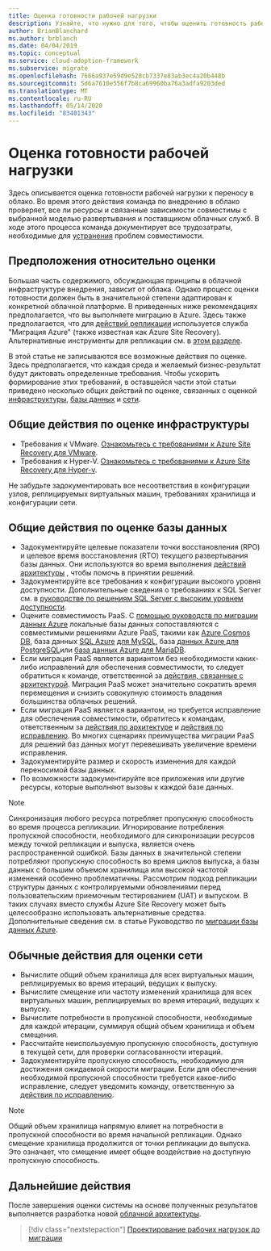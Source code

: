 ```yaml
---
title: Оценка готовности рабочей нагрузки
description: Узнайте, что нужно для того, чтобы оценить готовность рабочей нагрузки к переходу в облако. Вы узнаете, как проверить все активы и связанные с ними зависимости.
author: BrianBlanchard
ms.author: brblanch
ms.date: 04/04/2019
ms.topic: conceptual
ms.service: cloud-adoption-framework
ms.subservice: migrate
ms.openlocfilehash: 7666a937e59d9e528cb7337e83ab3ec4a20b448b
ms.sourcegitcommit: 5d6a7610e556f7b8ca69960ba76a3adfa9203ded
ms.translationtype: MT
ms.contentlocale: ru-RU
ms.lasthandoff: 05/14/2020
ms.locfileid: "83401343"
---
```

# <a name="evaluate-workload-readiness"></a>Оценка готовности рабочей нагрузки

Здесь описывается оценка готовности рабочей нагрузки к переносу в облако. Во время этого действия команда по внедрению в облако проверяет, все ли ресурсы и связанные зависимости совместимы с выбранной моделью развертывания и поставщиком облачных служб. В ходе этого процесса команда документирует все трудозатраты, необходимые для [устранения](../migrate/remediate.md) проблем совместимости.

## <a name="evaluation-assumptions"></a>Предположения относительно оценки

Большая часть содержимого, обсуждающая принципы в облачной инфраструктуре внедрения, зависит от облака. Однако процесс оценки готовности должен быть в значительной степени адаптирован к конкретной облачной платформе. В приведенных ниже рекомендациях предполагается, что вы выполняете миграцию в Azure. Здесь также предполагается, что для [действий репликации](../migrate/replicate.md) используется служба "Миграция Azure" (также известная как Azure Site Recovery). Альтернативные инструменты для репликации см. в [этом разделе](../migrate/replicate-options.md).

В этой статье не записываются все возможные действия по оценке. Здесь предполагается, что каждая среда и желаемый бизнес-результат будут диктовать определенные требования. Чтобы ускорить формирование этих требований, в оставшейся части этой статьи приведено несколько общих действий по оценке, связанных с оценкой [инфраструктуры](#common-infrastructure-evaluation-activities), [базы данных](#common-database-evaluation-activities) и [сети](#common-network-evaluation-activities).

## <a name="common-infrastructure-evaluation-activities"></a>Общие действия по оценке инфраструктуры

- Требования к VMware. [Ознакомьтесь с требованиями к Azure Site Recovery для VMware](https://docs.microsoft.com/azure/site-recovery/vmware-physical-azure-support-matrix).
- Требования к Hyper-V. [Ознакомьтесь с требованиями к Azure Site Recovery для Hyper-v](https://docs.microsoft.com/azure/site-recovery/hyper-v-azure-support-matrix).

Не забудьте задокументировать все несоответствия в конфигурации узлов, реплицируемых виртуальных машин, требованиях хранилища и конфигурации сети.

## <a name="common-database-evaluation-activities"></a>Общие действия по оценке базы данных

- Задокументируйте целевые показатели точки восстановления (RPO) и целевое время восстановления (RTO) текущего развертывания базы данных. Они используются во время выполнения [действий архитектуры](./architect.md) , чтобы помочь в принятии решений.
- Задокументируйте все требования к конфигурации высокого уровня доступности. Дополнительные сведения о требованиях к SQL Server см. в [руководстве по решениям SQL Server с высоким уровнем доступности](https://docs.microsoft.com/sql/sql-server/failover-clusters/high-availability-solutions-sql-server).
- Оцените совместимость PaaS. С [помощью руководств по миграции данных Azure](https://datamigration.microsoft.com) локальные базы данных сопоставляются с совместимыми решениями Azure PaaS, такими как [Azure Cosmos DB](https://docs.microsoft.com/azure/cosmos-db), база данных [SQL Azure](https://docs.microsoft.com/azure/sql-database) [для MySQL](https://docs.microsoft.com/azure/mysql), база [данных Azure для PostgreSQL](https://docs.microsoft.com/azure/postgresql)или [база данных Azure для MariaDB](https://docs.microsoft.com/azure/mariadb).
- Если миграция PaaS является вариантом без необходимости каких-либо исправлений для обеспечения совместимости, то следует обратиться к команде, ответственной за [действия, связанные с архитектурой](./architect.md). Миграция PaaS может значительно сократить время перемещения и снизить совокупную стоимость владения большинства облачных решений.
- Если миграция PaaS является вариантом, но требуется исправление для обеспечения совместимости, обратитесь к командам, ответственным за [действия по архитектуре](./architect.md) и [действия по исправлению](../migrate/remediate.md). Во многих сценариях преимущества миграции PaaS для решений баз данных могут перевешивать увеличение времени исправления.
- Задокументируйте размер и скорость изменения для каждой переносимой базы данных.
- По возможности задокументируйте все приложения или другие ресурсы, которые выполняют вызовы к каждой базе данных.

> [!NOTE]
> Синхронизация любого ресурса потребляет пропускную способность во время процесса репликации. Игнорирование потребления пропускной способности, необходимого для синхронизации ресурсов между точкой репликации и выпуска, является очень распространенной ошибкой. Базы данных в значительной степени потребляют пропускную способность во время циклов выпуска, а базы данных с большим объемом хранилища или высокой частотой изменений особенно проблематичны. Рассмотрим подход репликации структуры данных с контролируемыми обновлениями перед пользовательским приемочным тестированием (UAT) и выпуском. В таких случаях вместо службы Azure Site Recovery может быть целесообразно использовать альтернативные средства. Дополнительные сведения см. в статье Руководство по [миграции базы данных Azure](https://datamigration.microsoft.com).

## <a name="common-network-evaluation-activities"></a>Обычные действия для оценки сети

- Вычислите общий объем хранилища для всех виртуальных машин, реплицируемых во время итераций, ведущих к выпуску.
- Вычислите смещение или частоту изменений хранилища для всех виртуальных машин, реплицируемых во время итераций, ведущих к выпуску.
- Вычислите потребности в пропускной способности, необходимые для каждой итерации, суммируя общий объем хранилища и объем смещения.
- Рассчитайте неиспользуемую пропускную способность, доступную в текущей сети, для проверки согласованности итераций.
- Задокументируйте пропускную способность, необходимую для достижения ожидаемой скорости миграции. Если для обеспечения необходимой пропускной способности требуется какое-либо исправление, следует уведомить команду, ответственную за [действия по исправлению](../migrate/remediate.md).

> [!NOTE]
> Общий объем хранилища напрямую влияет на потребности в пропускной способности во время начальной репликации. Однако смещение хранилища продолжится от точки репликации до выпуска. Это означает, что смещение имеет общее воздействие на доступную пропускную способность.

## <a name="next-steps"></a>Дальнейшие действия

После завершения оценки системы на основе полученных результатов выполняется разработка новой [облачной архитектуры](./architect.md).

> [!div class="nextstepaction"]
> [Проектирование рабочих нагрузок до миграции](./architect.md)

